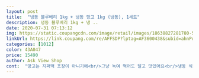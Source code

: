 ```yaml
---
layout: post 
title:  "냉동 블루베리 1kg + 냉동 망고 1kg (냉동), 1세트" 
description: 냉동 블루베리 1kg + 냉 ..
date: 2020-07-31 07:13:12 
img: https://static.coupangcdn.com/image/retail/images/18638827281780-51983c3d-3a6f-4c54-b315-e3a28c4910f9.jpg 
linkUrl: https://link.coupang.com/re/AFFSDP?lptag=AF3600438&subid=ahnPublicAsk&pageKey=1352496513&itemId=2381079724&vendorItemId=70376596845&traceid=V0-113-9ddf2427d77d62e7 
categories: [1012] 
color: 43A047 
price: 15490 
author: Ask View Shop 
cont:  "망고는 지퍼백 포장이 아니기에<br/>그냥 녹여 먹어도 달고 맛있어요<br/>냉동 식품 특성상 녹아서 배송되기가 쉬운데 드라이 아이스와 단열 포장재로 잘 밀봉되어 거의 온전한 상태로<br/>넘 만족스러워요<br/>다 먹으면 생각할것도 없이 다시 재구매할거에오♥<br/>다음에도 여기서 사려구요<br/>달고 냉동실에서 바로 꺼내도 부드러워요<br/>맛이 너무 부족해서 블루베리를 넣어서 먹었었어요!<br/>망고 완전 맛있구요♥ 블루베리가 알도 제법 크고<br/>망고는 기대 이상입니다<br/>먹다보니 블루베리를 다 먹어가기에 다시 구매하려고<br/>배송되었습니다.<br/><br/>별도로 지퍼백이나 포장을 잘 해서 보관해야합니당!<br/>블루베리는 전에 먹었던거 재구매했어요<br/>새콤달콤하니 완전 제 취향이에요늠나 좋은것♥♥♥<br/>여전히 맛있네요<br/>오트밀 + 블루베리 + 망고 해서 먹으면<br/>오트밀 그래놀라 넣어봤는데 넘 딱딱해져서 저는 안넣는게 좋네요<br/>오트밀 큰거 한통을 샀는데, 엄청 빨리 먹어치울듯<br/>오트밀을 먹는데, 우유가 체질에 안맞아서 물에 말아먹으니까<br/>쿠팡 들어왔다가 우연히 발견하고 바로 주문ㅋㅋㄱ<br/>크기는 페트뚜껑보다 조금 더 커요<br/>" 
---
```

